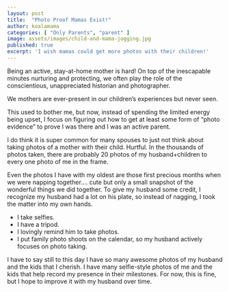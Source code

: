```yaml
---
layout: post
title:  "Photo Proof Mamas Exist!"
author: koalamama
categories: [ "Only Parents", "parent" ]
image: assets/images/child-and-mama-jogging.jpg
published: true
excerpt: 'I wish mamas could get more photos with their children!'
---
```


Being an active, stay-at-home mother is hard!  On top of the inescapable minutes nurturing and protecting, we often play the role of the conscientious, unappreciated historian and photographer.

We mothers are ever-present in our children’s experiences but never seen.  

This used to bother me, but now, instead of spending the limited energy being upset, I focus on figuring out how to get at least some form of “photo evidence” to prove I was there and I was an active parent. 

I do think it is super common for many spouses to just not think about taking photos of a mother with their child. Hurtful. In the thousands of photos taken, there are probably 20 photos of my husband+children to every one photo of me in the frame. 

Even the photos I have with my oldest are those first precious months when we were napping together.... cute but only a small snapshot of the wonderful things we did together. To give my husband some credit, I recognize my husband had a lot on his plate, so instead of nagging, I took the matter into my own hands. 

- I take selfies.
- I have a tripod.
- I lovingly remind him to take photos.
- I put family photo shoots on the calendar, so my husband actively focuses on photo taking.

I have to say still to this day I have so many awesome photos of my husband and the kids that I cherish. I have many selfie-style photos of me and the kids that help record my presence in their milestones. For now, this is fine, but I hope to improve it with my husband over time.